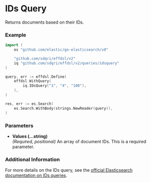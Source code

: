 # IDs Query

Returns documents based on their IDs.

### Example

```go
import (
    es "github.com/elastic/go-elasticsearch/v8"

	"github.com/sdqri/effdsl/v2"
	iq "github.com/sdqri/effdsl/v2/queries/idsquery"
)

query, err := effdsl.Define(
    effdsl.WithQuery(
        iq.IDsQuery("1", "4", "100"),
    ),
)

res, err := es.Search(
    es.Search.WithBody(strings.NewReader(query)),
)
```

### Parameters

*   **Values (...string)**  
    _(Required, positional)_ An array of document IDs. This is a required parameter.

### Additional Information

For more details on the IDs query, see the [official Elasticsearch documentation on IDs queries](https://www.elastic.co/guide/en/elasticsearch/reference/current/query-dsl-ids-query.html).

